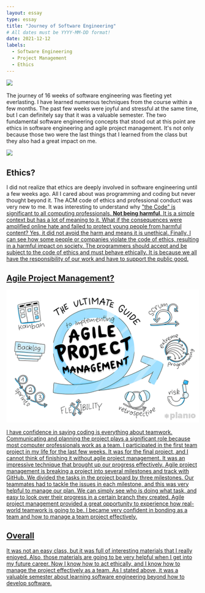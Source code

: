 ```yaml
---
layout: essay
type: essay
title: "Journey of Software Engineering"
# All dates must be YYYY-MM-DD format!
date: 2021-12-12
labels:
  - Software Engineering
  - Project Management
  - Ethics
---
```


<img class="ui centered image huge rounded" src="../images/finish_line.png">

The journey of 16 weeks of software engineering was fleeting yet everlasting. I have learned numerous techniques from the course within a few months. The past few weeks were joyful and stressful at the same time, but I can definitely say that it was a valuable semester. The two fundamental software engineering concepts that stood out at this point are ethics in software engineering and agile project management. It's not only because those two were the last things that I learned from the class but they also had a great impact on me.

<img class="ui medium left floated rounded image" src="../images/acm.png">

## Ethics?

I did not realize that ethics are deeply involved in software engineering until a few weeks ago. All I cared about was programming and coding but never thought beyond it. The ACM code of ethics and professional conduct was very new to me. It was interesting to understand why <a href="https://www.acm.org/code-of-ethics">"the Code" is significant to all computing professionals. **Not being harmful**. It is a simple context but has a lot of meaning to it. What if the consequences were amplified online hate and failed to protect young people from harmful content? Yes, it did not avoid the harm and means it is unethical. Finally, I can see how some people or companies violate the code of ethics, resulting in a harmful impact on society. The programmers should accept and be subject to the code of ethics and must behave ethically. It is because we all have the responsibility of our work and have to support the public good.

## Agile Project Management?

<img class="ui medium right floated rounded image" src="../images/agile-project-management.png">

I have confidence in saying coding is everything about teamwork. Communicating and planning the project plays a significant role because most computer professionals work as a team. I participated in the first team project in my life for the last few weeks. It was for the final project, and I cannot think of finishing it without agile project management. It was an impressive technique that brought up our progress effectively. Agile project management is breaking a project into several milestones and track with GitHub. We divided the tasks in the project board by three milestones. Our teammates had to tackle the issues in each milestone, and this was very helpful to manage our plan. We can simply see who is doing what task, and easy to look over their progress in a certain branch they created. Agile project management provided a great opportunity to experience how real-world teamwork is going to be. I became very confident in bonding as a team and how to manage a team project effectively.

## Overall

It was not an easy class, but it was full of interesting materials that I really enjoyed. Also, those materials are going to be very helpful when I get into my future career. Now I know how to act ethically, and I know how to manage the project effectively as a team. As I stated above, it was a valuable semester about learning software engineering beyond how to develop software.





